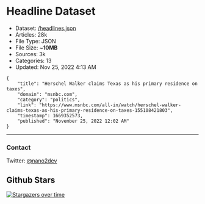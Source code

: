 # Headline Dataset

- Dataset: [/headlines.json](https://raw.githubusercontent.com/fwd/news/master/headlines.json) 
- Articles: 28k
- File Type: JSON
- File Size: ~**10MB**
- Sources: 3k
- Categories: 13
- Updated: Nov 25, 2022 4:13 AM

```
{
    "title": "Herschel Walker claims Texas as his primary residence on taxes",
    "domain": "msnbc.com",
    "category": "politics",
    "link": "https://www.msnbc.com/all-in/watch/herschel-walker-claims-texas-as-his-primary-residence-on-taxes-155108421803",
    "timestamp": 1669352573,
    "published": "November 25, 2022 12:02 AM"
}
```

---

### Contact 

Twitter: [@nano2dev](https://twitter.com/nano2dev)

## Github Stars

[![Stargazers over time](https://starchart.cc/fwd/news.svg)](https://starchart.cc/fwd/news)
